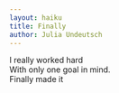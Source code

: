 ```yaml
---
layout: haiku
title: Finally
author: Julia Undeutsch
---
```


I really worked hard<br>
With only one goal in mind.<br>
Finally made it<br>
